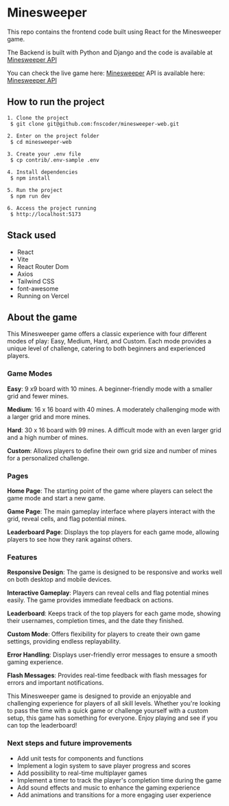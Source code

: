 # Minesweeper

This repo contains the frontend code built using React for the Minesweeper game.

The Backend is built with Python and Django and the code is available at [Minesweeper API](https://github.com/fnscoder/minesweeper-api)

You can check the live game here: [Minesweeper](https://minesweeper-web-eight.vercel.app/)
API is available here: [Minesweeper API](https://minesweeper-api-dgov.onrender.com/api/)

## How to run the project

```
1. Clone the project
 $ git clone git@github.com:fnscoder/minesweeper-web.git
 
2. Enter on the project folder
 $ cd minesweeper-web
 
3. Create your .env file
 $ cp contrib/.env-sample .env
 
4. Install dependencies
 $ npm install

5. Run the project
 $ npm run dev
 
6. Access the project running 
 $ http://localhost:5173
```

## Stack used
* React
* Vite
* React Router Dom
* Axios
* Tailwind CSS
* font-awesome
* Running on Vercel


## About the game
This Minesweeper game offers a classic experience with four different modes of play: Easy, Medium, Hard, and Custom. 
Each mode provides a unique level of challenge, catering to both beginners and experienced players.

### Game Modes
**Easy**: 9 x9 board with 10 mines. A beginner-friendly mode with a smaller grid and fewer mines.

**Medium**: 16 x 16 board with 40 mines. A moderately challenging mode with a larger grid and more mines.

**Hard**: 30 x 16 board with 99 mines. A difficult mode with an even larger grid and a high number of mines.

**Custom**: Allows players to define their own grid size and number of mines for a personalized challenge.

### Pages
**Home Page**: The starting point of the game where players can select the game mode and start a new game.

**Game Page**: The main gameplay interface where players interact with the grid, reveal cells, and flag potential mines.

**Leaderboard Page**: Displays the top players for each game mode, allowing players to see how they rank against others.

### Features
**Responsive Design**: The game is designed to be responsive and works well on both desktop and mobile devices.

**Interactive Gameplay**: Players can reveal cells and flag potential mines easily. The game provides immediate feedback on actions.

**Leaderboard**: Keeps track of the top players for each game mode, showing their usernames, completion times, and the date they finished.

**Custom Mode**: Offers flexibility for players to create their own game settings, providing endless replayability.

**Error Handling**: Displays user-friendly error messages to ensure a smooth gaming experience.

**Flash Messages**: Provides real-time feedback with flash messages for errors and important notifications.

This Minesweeper game is designed to provide an enjoyable and challenging experience for players of all skill levels. Whether you're looking to pass the time with a quick game or challenge yourself with a custom setup, this game has something for everyone. Enjoy playing and see if you can top the leaderboard!

### Next steps and future improvements
- Add unit tests for components and functions
- Implement a login system to save player progress and scores
- Add possibility to real-time multiplayer games
- Implement a timer to track the player's completion time during the game
- Add sound effects and music to enhance the gaming experience
- Add animations and transitions for a more engaging user experience
